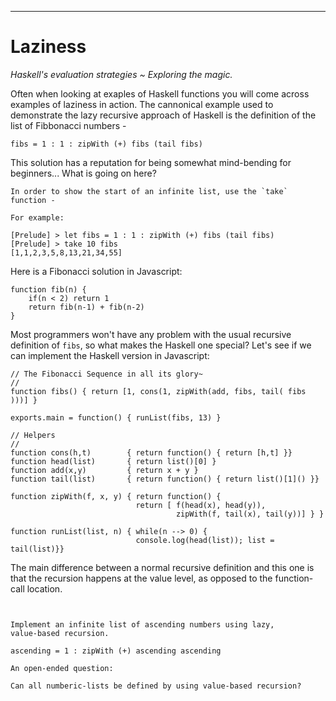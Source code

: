 
----

# Laziness

<div class="center">

_Haskell's evaluation strategies ~ Exploring the magic._

</div>

Often when looking at exaples of Haskell functions you will come across
examples of laziness in action.
The cannonical example used to demonstrate the lazy recursive approach of Haskell
is the definition of the list of Fibbonacci numbers -

~~~{ data-language=haskell data-filter=./resources/scripts/check.sh }
fibs = 1 : 1 : zipWith (+) fibs (tail fibs)
~~~

This solution has a reputation for being somewhat mind-bending for
beginners... What is going on here?

```real
In order to show the start of an infinite list, use the `take` function -

For example:

[Prelude] > let fibs = 1 : 1 : zipWith (+) fibs (tail fibs)
[Prelude] > take 10 fibs
[1,1,2,3,5,8,13,21,34,55]
```

Here is a Fibonacci solution in Javascript:

~~~{ data-language=javascript }
function fib(n) {
	if(n < 2) return 1
	return fib(n-1) + fib(n-2)
}
~~~

Most programmers won't have any problem with the usual recursive definition
of `fibs`, so what makes the Haskell one special? Let's see if we can implement
the Haskell version in Javascript:

~~~{ data-language=javascript }
// The Fibonacci Sequence in all its glory~
//
function fibs() { return [1, cons(1, zipWith(add, fibs, tail( fibs )))] }

exports.main = function() { runList(fibs, 13) }

// Helpers
//
function cons(h,t)        { return function() { return [h,t] }}
function head(list)       { return list()[0] }
function add(x,y)         { return x + y }
function tail(list)       { return function() { return list()[1]() }}

function zipWith(f, x, y) { return function() {
                            return [ f(head(x), head(y)),
                                     zipWith(f, tail(x), tail(y))] } }

function runList(list, n) { while(n --> 0) {
                            console.log(head(list)); list = tail(list)}}
~~~

The main difference between a normal recursive definition and this one
is that the recursion happens at the value level, as opposed to the
function-call location.

```instruction
 

Implement an infinite list of ascending numbers using lazy,
value-based recursion.
```

~~~{ data-language=haskell data-filter=resources/scripts/check.sh .answer}
ascending = 1 : zipWith (+) ascending ascending
~~~

```open
An open-ended question:

Can all numberic-lists be defined by using value-based recursion?
```
